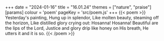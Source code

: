 +++
date = "2024-01-16"
title = "16.01.24"
themes = ["nature", "praise"]
[params]
  colour = 'poem'
  pageKey = 'src/poem.js'
+++
{{< poem >}}
Yesterday's painting,
Hung up in splendor,
Like molten beauty, steaming off the horizon,
Like distilled glory crying out:
Hosanna! Hosanna!
Beautiful are the lips of the Lord,
Justice and glory drip like honey on His breath,
He utters it and it is so.
{{< /poem >}}